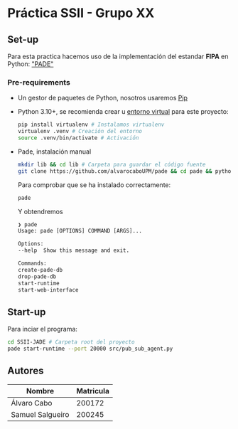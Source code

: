 # Práctica SSII - Grupo XX

## Set-up

Para esta practica hacemos uso de la implementación del estandar **FIPA** en Python: ["PADE"](https://pade.readthedocs.io/en/latest/)

### Pre-requirements

- Un gestor de paquetes de Python, nosotros
  usaremos [Pip](https://pypi.org/project/pip/)

- Python 3.10+, se recomienda crear u [entorno virtual](https://docs.python.org/3/library/venv.html) para este proyecto:

  ```bash
  pip install virtualenv # Instalamos virtualenv
  virtualenv .venv # Creación del entorno
  source .venv/bin/activate # Activación
  ```

- Pade, instalación manual

  ```bash
  mkdir lib && cd lib # Carpeta para guardar el código fuente
  git clone https://github.com/alvarocaboUPM/pade && cd pade && python setup.py install # Instalador de dependencias
  ```

  Para comprobar que se ha instalado correctamente:

  ```bash
  pade
  ```

  Y obtendremos

  ```txt
  ❯ pade
  Usage: pade [OPTIONS] COMMAND [ARGS]...

  Options:
  --help  Show this message and exit.

  Commands:
  create-pade-db
  drop-pade-db
  start-runtime
  start-web-interface
  ```

## Start-up

Para inciar el programa:

```bash
cd SSII-JADE # Carpeta root del proyecto
pade start-runtime --port 20000 src/pub_sub_agent.py
```

## Autores

| Nombre           | Matricula |
| ---------------- | --------- |
| Álvaro Cabo      | 200172    |
| Samuel Salgueiro | 200245    |
